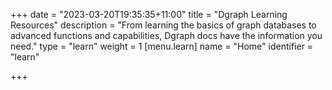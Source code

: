 +++
date = "2023-03-20T19:35:35+11:00"
title = "Dgraph Learning Resources"
description = "From learning the basics of graph databases to advanced functions and capabilities, Dgraph docs have the information you need."
type = "learn"
weight = 1
[menu.learn]
  name = "Home"
  identifier = "learn"

+++




